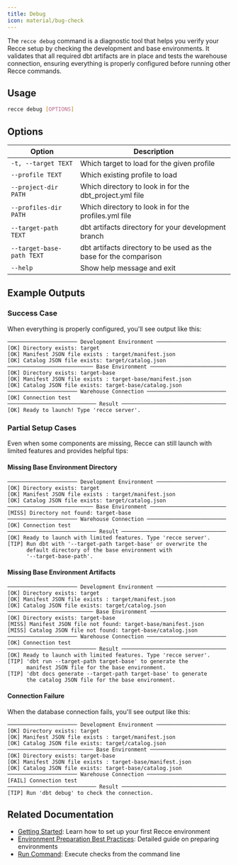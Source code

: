```yaml
---
title: Debug
icon: material/bug-check
---
```


The `recce debug` command is a diagnostic tool that helps you verify your Recce setup by checking the development and base environments. It validates that all required dbt artifacts are in place and tests the warehouse connection, ensuring everything is properly configured before running other Recce commands.

## Usage

```bash
recce debug [OPTIONS]
```

## Options

| Option                    | Description                                                       |
| ------------------------- | ----------------------------------------------------------------- |
| `-t, --target TEXT`       | Which target to load for the given profile                        |
| `--profile TEXT`          | Which existing profile to load                                    |
| `--project-dir PATH`      | Which directory to look in for the dbt_project.yml file           |
| `--profiles-dir PATH`     | Which directory to look in for the profiles.yml file              |
| `--target-path TEXT`      | dbt artifacts directory for your development branch               |
| `--target-base-path TEXT` | dbt artifacts directory to be used as the base for the comparison |
| `--help`                  | Show help message and exit                                        |

## Example Outputs

### Success Case

When everything is properly configured, you'll see output like this:

```
────────────────────── Development Environment ──────────────────────
[OK] Directory exists: target
[OK] Manifest JSON file exists : target/manifest.json
[OK] Catalog JSON file exists: target/catalog.json
─────────────────────────── Base Environment ────────────────────────
[OK] Directory exists: target-base
[OK] Manifest JSON file exists : target-base/manifest.json
[OK] Catalog JSON file exists: target-base/catalog.json
────────────────────── Warehouse Connection ─────────────────────────
[OK] Connection test
──────────────────────────── Result ─────────────────────────────────
[OK] Ready to launch! Type 'recce server'.
```

### Partial Setup Cases

Even when some components are missing, Recce can still launch with limited features and provides helpful tips:

#### Missing Base Environment Directory

```
────────────────────── Development Environment ──────────────────────
[OK] Directory exists: target
[OK] Manifest JSON file exists : target/manifest.json
[OK] Catalog JSON file exists: target/catalog.json
─────────────────────────── Base Environment ────────────────────────
[MISS] Directory not found: target-base
────────────────────── Warehouse Connection ─────────────────────────
[OK] Connection test
──────────────────────────── Result ─────────────────────────────────
[OK] Ready to launch with limited features. Type 'recce server'.
[TIP] Run dbt with '--target-path target-base' or overwrite the
      default directory of the base environment with
      '--target-base-path'.
```

#### Missing Base Environment Artifacts

```
────────────────────── Development Environment ──────────────────────
[OK] Directory exists: target
[OK] Manifest JSON file exists : target/manifest.json
[OK] Catalog JSON file exists: target/catalog.json
─────────────────────────── Base Environment ────────────────────────
[OK] Directory exists: target-base
[MISS] Manifest JSON file not found: target-base/manifest.json
[MISS] Catalog JSON file not found: target-base/catalog.json
────────────────────── Warehouse Connection ─────────────────────────
[OK] Connection test
──────────────────────────── Result ─────────────────────────────────
[OK] Ready to launch with limited features. Type 'recce server'.
[TIP] 'dbt run --target-path target-base' to generate the
      manifest JSON file for the base environment.
[TIP] 'dbt docs generate --target-path target-base' to generate
      the catalog JSON file for the base environment.
```

#### Connection Failure

When the database connection fails, you'll see output like this:

```
────────────────────── Development Environment ──────────────────────
[OK] Directory exists: target
[OK] Manifest JSON file exists : target/manifest.json
[OK] Catalog JSON file exists: target/catalog.json
─────────────────────────── Base Environment ────────────────────────
[OK] Directory exists: target-base
[OK] Manifest JSON file exists : target-base/manifest.json
[OK] Catalog JSON file exists: target-base/catalog.json
────────────────────── Warehouse Connection ─────────────────────────
[FAIL] Connection test
──────────────────────────── Result ─────────────────────────────────
[TIP] Run 'dbt debug' to check the connection.
```

## Related Documentation

- [Getting Started](../get-started.md): Learn how to set up your first Recce environment
- [Environment Preparation Best Practices](../guides/best-practices-prep-env.md): Detailed guide on preparing environments
- [Run Command](./recce-run.md): Execute checks from the command line
